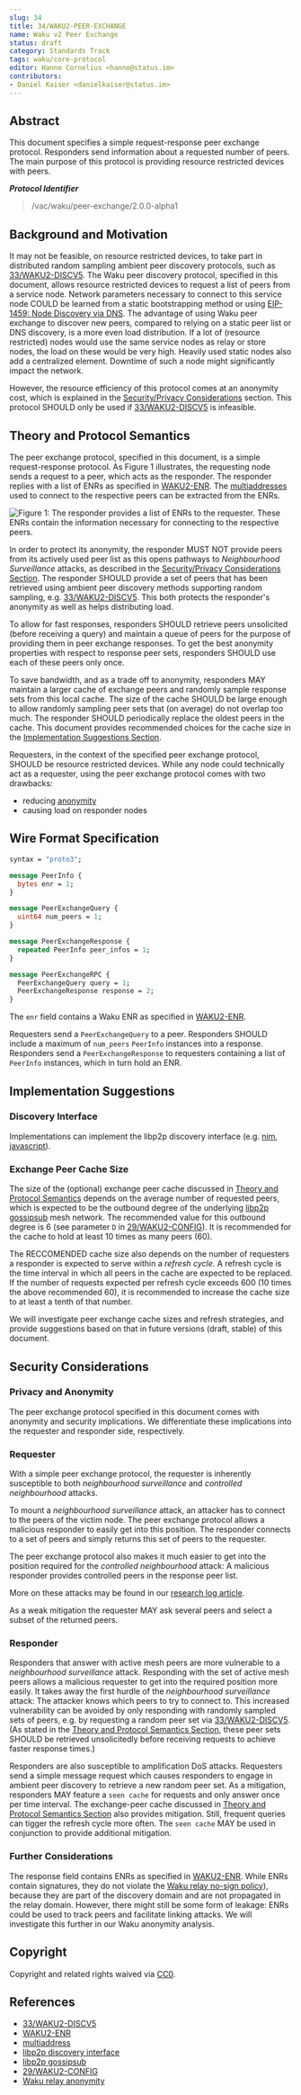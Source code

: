 ```yaml
---
slug: 34
title: 34/WAKU2-PEER-EXCHANGE
name: Waku v2 Peer Exchange
status: draft
category: Standards Track
tags: waku/core-protocol
editor: Hanno Cornelius <hanno@status.im> 
contributors:
- Daniel Kaiser <danielkaiser@status.im>
---
```


## Abstract

This document specifies a simple request-response peer exchange protocol.
Responders send information about a requested number of peers.
The main purpose of this protocol is providing resource restricted devices with peers.

***Protocol Identifier***

> /vac/waku/peer-exchange/2.0.0-alpha1

## Background and Motivation

It may not be feasible, on resource restricted devices,
to take part in distributed random sampling ambient peer discovery protocols,
such as [33/WAKU2-DISCV5](../33/discv5.md).
The Waku peer discovery protocol, specified in this document,
allows resource restricted devices to request a list of peers from a service node.
Network parameters necessary to connect to this service node COULD be learned
from a static bootstrapping method or
using [EIP-1459: Node Discovery via DNS](https://eips.ethereum.org/EIPS/eip-1459).
The advantage of using Waku peer exchange to discover new peers,
compared to relying on a static peer list or DNS discovery, is a more even load distribution.
If a lot of (resource restricted) nodes would use the same service nodes as relay
or store nodes, the load on these would be very high.
Heavily used static nodes also add a centralized element.
Downtime of such a node might significantly impact the network.

However, the resource efficiency of this protocol comes at an anonymity cost,
which is explained in the
[Security/Privacy Considerations](#security-considerations) section.
This protocol SHOULD only be used if [33/WAKU2-DISCV5](../33/discv5.md) is infeasible.

## Theory and Protocol Semantics

The peer exchange protocol, specified in this document,
is a simple request-response protocol.
As Figure 1 illustrates, the requesting node sends a request to a peer,
which acts as the responder.
The responder replies with a list of ENRs as specified in [WAKU2-ENR](https://github.com/waku-org/specs/blob/master/standards/core/enr.md).
The [multiaddresses](https://docs.libp2p.io/concepts/addressing/)
used to connect to the respective peers can be extracted from the ENRs.

![Figure 1: The responder provides a list of ENRs to the requester. These ENRs contain the information necessary for connecting to the respective peers.](../../images/protocol.svg)

In order to protect its anonymity,
the responder MUST NOT provide peers from its actively used peer list
as this opens pathways to *Neighbourhood Surveillance* attacks, as described in the
[Security/Privacy Considerations Section](#security-considerations).
The responder SHOULD provide a set of peers
that has been retrieved using ambient peer discovery methods supporting random sampling,
e.g. [33/WAKU2-DISCV5](../33/discv5.md).
This both protects the responder's anonymity as well as helps distributing load.

To allow for fast responses, responders SHOULD retrieve peers unsolicited
(before receiving a query) and
maintain a queue of peers for the purpose of providing them in peer exchange responses.
To get the best anonymity properties with respect to response peer sets,
responders SHOULD use each of these peers only once.

To save bandwidth, and as a trade off to anonymity,
responders MAY maintain a larger cache of exchange peers and
randomly sample response sets from this local cache.
The size of the cache SHOULD be large enough to allow randomly sampling peer sets
that (on average) do not overlap too much.
The responder SHOULD periodically replace the oldest peers in the cache.
This document provides recommended choices for the cache size in the
[Implementation Suggestions Section](#implementation-suggestions).

Requesters, in the context of the specified peer exchange protocol,
SHOULD be resource restricted devices.
While any node could technically act as a requester,
using the peer exchange protocol comes with two drawbacks:

* reducing [anonymity](#security-considerations)
* causing load on responder nodes

## Wire Format Specification

```protobuf
syntax = "proto3";

message PeerInfo {
  bytes enr = 1;
}

message PeerExchangeQuery {
  uint64 num_peers = 1;
}

message PeerExchangeResponse {
  repeated PeerInfo peer_infos = 1;
}

message PeerExchangeRPC {
  PeerExchangeQuery query = 1;
  PeerExchangeResponse response = 2;
}

```

The `enr` field contains a Waku ENR as specified in [WAKU2-ENR](https://github.com/waku-org/specs/blob/master/standards/core/enr.md).

Requesters send a `PeerExchangeQuery` to a peer.
Responders SHOULD include a maximum of `num_peers` `PeerInfo` instances into a response.
Responders send a `PeerExchangeResponse` to requesters
containing a list of `PeerInfo` instances, which in turn hold an ENR.

## Implementation Suggestions

### Discovery Interface

Implementations can implement the libp2p discovery interface
(e.g. [nim](https://github.com/status-im/nim-libp2p/issues/140),
[javascript](https://github.com/libp2p/js-libp2p-interfaces/tree/master/packages/interface-peer-discovery)).

### Exchange Peer Cache Size

The size of the (optional) exchange peer cache discussed in
[Theory and Protocol Semantics](#theory-and-protocol-semantics)
depends on the average number of requested peers,
which is expected to be the outbound degree of the underlying
[libp2p gossipsub](https://github.com/libp2p/specs/blob/master/pubsub/gossipsub/gossipsub-v1.1.md)
mesh network.
The recommended value for this outbound degree is 6 (see parameter `D` in [29/WAKU2-CONFIG](../../../informational/29/config.md)).
It is recommended for the cache to hold at least 10 times as many peers (60).

The RECCOMENDED cache size also depends on the number of requesters a responder
is expected to serve within a *refresh cycle*.
A refresh cycle is the time interval in which all peers in the cache
are expected to be replaced.
If the number of requests expected per refresh cycle exceeds 600
(10 times the above recommended 60),
it is recommended to increase the cache size to at least a tenth of that number.

We will investigate peer exchange cache sizes and refresh strategies,
and provide suggestions based on that in future versions
(draft, stable) of this document.

## Security Considerations

### Privacy and Anonymity

The peer exchange protocol specified in this document comes with anonymity and
security implications.
We differentiate these implications into the requester and responder side, respectively.

### Requester

With a simple peer exchange protocol,
the requester is inherently susceptible to both *neighbourhood surveillance* and
*controlled neighbourhood* attacks.

To mount a *neighbourhood surveillance* attack,
an attacker has to connect to the peers of the victim node.
The peer exchange protocol allows a malicious responder to easily get into this position.
The responder connects to a set of peers and
simply returns this set of peers to the requester.

The peer exchange protocol also makes it much easier to get into the position
required for the *controlled neighbourhood* attack:
A malicious responder provides controlled peers in the response peer list.

More on these attacks may be found in our [research log article](https://vac.dev/wakuv2-relay-anon).

As a weak mitigation the requester MAY ask several peers and
select a subset of the returned peers.

### Responder

Responders that answer with active mesh peers are more vulnerable
to a *neighbourhood surveillance* attack.
Responding with the set of active mesh peers allows a malicious requester to
get into the required position more easily.
It takes away the first hurdle of the *neighbourhood surveillance* attack:
The attacker knows which peers to try to connect to.
This increased vulnerability can be avoided by only responding
with randomly sampled sets of peers,
e.g. by requesting a random peer set via [33/WAKU2-DISCV5](../33/discv5.md).
(As stated in the [Theory and Protocol Semantics Section](#theory-and-protocol-semantics),
these peer sets SHOULD be retrieved unsolicitedly before
receiving requests to achieve faster response times.)

Responders are also susceptible to amplification DoS attacks.
Requesters send a simple message request which causes responders to
engage in ambient peer discovery to retrieve a new random peer set.
As a mitigation, responders MAY feature a `seen cache` for requests and
only answer once per time interval.
The exchange-peer cache discussed in [Theory and Protocol Semantics Section](#theory-and-protocol-semantics)
also provides mitigation.
Still, frequent queries can tigger the refresh cycle more often.
The `seen cache` MAY be used in conjunction to provide additional mitigation.

### Further Considerations

The response field contains ENRs as specified in [WAKU2-ENR](https://github.com/waku-org/specs/blob/master/standards/core/enr.md).
While ENRs contain signatures, they do not violate the [Waku relay no-sign policy](../11/waku2.md/#signature-policy)),
because they are part of the discovery domain and
are not propagated in the relay domain.
However, there might still be some form of leakage:
ENRs could be used to track peers and facilitate linking attacks.
We will investigate this further in our Waku anonymity analysis.

## Copyright

Copyright and related rights waived via [CC0](https://creativecommons.org/publicdomain/zero/1.0/).

## References

* [33/WAKU2-DISCV5](../33/discv5.md)
* [WAKU2-ENR](https://github.com/waku-org/specs/blob/master/standards/core/enr.md)
* [multiaddress](https://docs.libp2p.io/concepts/addressing/)
* [libp2p discovery interface](https://github.com/status-im/nim-libp2p/issues/140)
* [libp2p gossipsub](https://github.com/libp2p/specs/blob/master/pubsub/gossipsub/gossipsub-v1.1.md)
* [29/WAKU2-CONFIG](../../../informational/29/config.md)
* [Waku relay anonymity](https://vac.dev/wakuv2-relay-anon)
